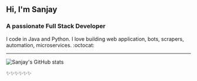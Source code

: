 ## __Hi, I'm Sanjay__
### __A passionate Full Stack Developer__
I code in Java and Python. I love building web application, bots, scrapers, automation, microservices. :octocat:
***
![Sanjay's GitHub stats](https://github-readme-stats.vercel.app/api?username=sanjay-khatri&hide=contribs,prs&show_icons=true&theme=radical)

:sparkles::sparkles::sparkles::sparkles::sparkles::sparkles:
